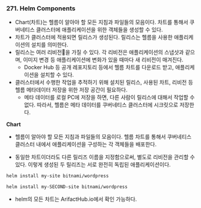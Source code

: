 ### 271. Helm Components
  - Chart(차트)는 헬름이 알아야 할 모든 지침과 파일들의 모음이다. 차트를 통해서 쿠버네티스 클러스터에 애플리케이션을 위한 객체들을 생성할 수 있다.
  - 차트가 클러스터에 적용되면 릴리스가 생성된다. 릴리스는 헬름을 사용한 애플리케이션의 설치를 의미한다. 
  - 릴리스는 여러 리비전을 가질 수 있다. 각 리비전은 애플리케이션의 스냅샷과 같으며, 이미지 변경 등 애플리케이션에 변화가 있을 때마다 새 리비전이 매겨진다.
	  - Docker Hub 등 공개 레포지토리 등에서 헬름 차트를 다운로드 받고, 애플리케이션을 설치할 수 있다.
- 클러스터에서 수행한 작업을 추적하기 위해 설치된 릴리스, 사용된 차트, 리비전 등 헬름 메타데이터 저장을 위한 저장 공간이 필요하다.
	- 메타 데이터를 로컬 PC에 저장을 하면, 다른 사람이 릴리스에 대해서 작업할 수 없다. 따라서, 헬름은 메타 데이터를 쿠버네티스 클러스터에 시크릿으로 저장한다. 

**Chart**
- 헬름이 알아야 할 모든 지침과 파일들의 모음이다. 헬름 차트를 통해서 쿠버네티스 클러스터 내에서 애플리케이션을 구성하는 각 객체들을 배포한다.

- 동일한 차트이더라도 다른 릴리즈 이름을 지정함으로써, 별도로 리비전을 관리할 수 있다. 이렇게 생성된 두 릴리즈는 서로 완전히 독립된 애플리케이션이다.
```bash
helm install my-site bitnami/wordpress

helm install my-SECOND-site bitnami/wordpress
```

- helm의 모든 차트는 ArifactHub.io에서 확인 가능하다.